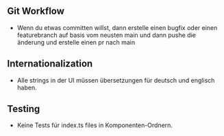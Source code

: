 ## Git Workflow
- Wenn du etwas committen willst, dann erstelle einen bugfix oder einen featurebranch auf basis vom neusten main und dann pushe die änderung und erstelle einen pr nach main

## Internationalization
- Alle strings in der UI müssen übersetzungen für deutsch und englisch haben.

## Testing
- Keine Tests für index.ts files in Komponenten-Ordnern.